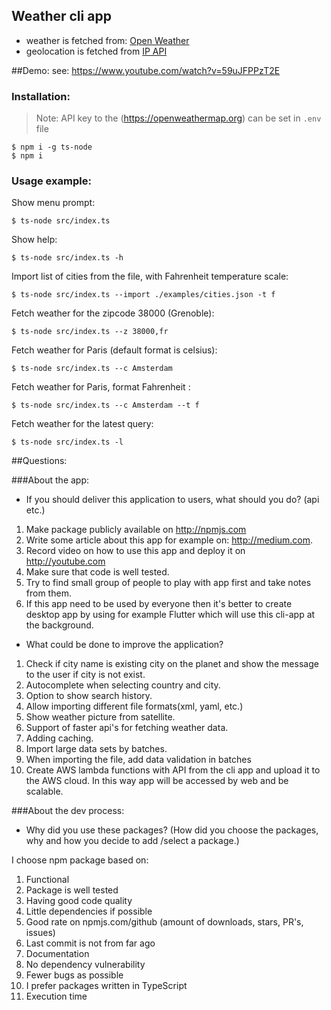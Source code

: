## Weather cli app 
- weather is fetched from: [Open Weather](https://openweathermap.org/) 
- geolocation is fetched from [IP API](https://ip-api.com/)

##Demo:
see: https://www.youtube.com/watch?v=59uJFPPzT2E

### Installation:
> Note: API key to the (https://openweathermap.org) can be set in `.env` file
```
$ npm i -g ts-node
$ npm i
```
### Usage example:
Show menu prompt:
```
$ ts-node src/index.ts
```
Show help:
```
$ ts-node src/index.ts -h
```
Import list of cities from the file, with Fahrenheit temperature scale:
```
$ ts-node src/index.ts --import ./examples/cities.json -t f
```
Fetch weather for the zipcode 38000 (Grenoble):
```
$ ts-node src/index.ts --z 38000,fr
```
Fetch weather for Paris (default format is celsius):
```
$ ts-node src/index.ts --c Amsterdam
```
Fetch weather for Paris, format Fahrenheit :
```
$ ts-node src/index.ts --c Amsterdam --t f
```
Fetch weather for the latest query:
```
$ ts-node src/index.ts -l
```

##Questions:

###About the app:
- If you should deliver this application to users, what should you do? (api etc.)
1. Make package publicly available on http://npmjs.com
2. Write some article about this app for example on: http://medium.com.
3. Record video on how to use this app and deploy it on http://youtube.com
4. Make sure that code is well tested.
5. Try to find small group of people to play with app first and take notes from them.
6. If this app need to be used by everyone then it's better to create desktop app 
by using for example Flutter which will use this cli-app at the background.

- What could be done to improve the application?
1. Check if city name is existing city on the planet and show the message to the user if city is not exist.
2. Autocomplete when selecting country and city.
3. Option to show search history.
4. Allow importing different file formats(xml, yaml, etc.)
5. Show weather picture from satellite.
6. Support of faster api's for fetching weather data.
7. Adding caching.
8. Import large data sets by batches.
9. When importing the file, add data validation in batches
10. Create AWS lambda functions with API from the cli app and upload it to the AWS cloud.
In this way app will be accessed by web and be scalable.  

###About the dev process:
- Why did you use these packages? (How did you choose the packages, why
and how you decide to add /select a package.)

I choose npm package based on:
1. Functional
2. Package is well tested
3. Having good code quality
4. Little dependencies if possible
5. Good rate on npmjs.com/github (amount of downloads, stars, PR's, issues)
6. Last commit is not from far ago
7. Documentation
8. No dependency vulnerability
9. Fewer bugs as possible
10. I prefer packages written in TypeScript
11. Execution time

